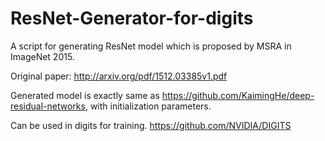 # ResNet-Generator-for-digits
A script for generating ResNet model which is proposed by MSRA in ImageNet 2015.

Original paper: http://arxiv.org/pdf/1512.03385v1.pdf

Generated model is exactly same as https://github.com/KaimingHe/deep-residual-networks, with initialization parameters. 

Can be used in digits for training. 
https://github.com/NVIDIA/DIGITS

